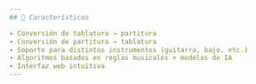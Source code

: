 ```yaml
---
## 🧩 Características

- Conversión de tablatura → partitura
- Conversión de partitura → tablatura
- Soporte para distintos instrumentos (guitarra, bajo, etc.)
- Algoritmos basados en reglas musicales + modelos de IA
- Interfaz web intuitiva
---
```

